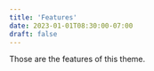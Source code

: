 ```yaml
---
title: 'Features'
date: 2023-01-01T08:30:00-07:00
draft: false
---
```


Those are the features of this theme.
